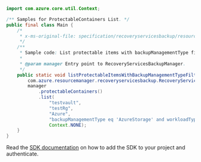 ```java
import com.azure.core.util.Context;

/** Samples for ProtectableContainers List. */
public final class Main {
    /*
     * x-ms-original-file: specification/recoveryservicesbackup/resource-manager/Microsoft.RecoveryServices/stable/2022-02-01/examples/AzureStorage/ProtectableContainers_List.json
     */
    /**
     * Sample code: List protectable items with backupManagementType filter as AzureStorage.
     *
     * @param manager Entry point to RecoveryServicesBackupManager.
     */
    public static void listProtectableItemsWithBackupManagementTypeFilterAsAzureStorage(
        com.azure.resourcemanager.recoveryservicesbackup.RecoveryServicesBackupManager manager) {
        manager
            .protectableContainers()
            .list(
                "testvault",
                "testRg",
                "Azure",
                "backupManagementType eq 'AzureStorage' and workloadType eq 'AzureFileShare'",
                Context.NONE);
    }
}
```

Read the [SDK documentation](https://github.com/Azure/azure-sdk-for-java/blob/azure-resourcemanager-recoveryservicesbackup_1.0.0-beta.5/sdk/recoveryservicesbackup/azure-resourcemanager-recoveryservicesbackup/README.md) on how to add the SDK to your project and authenticate.
